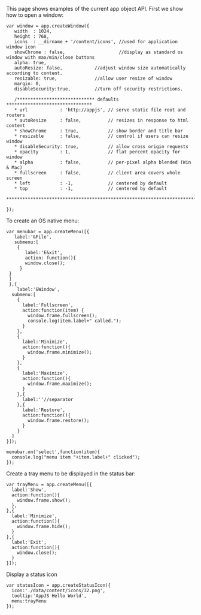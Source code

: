 This page shows examples of the current app object API. First we show how to open a window:

    var window = app.createWindow({
       width  : 1024,
       height : 768,
       icons  : __dirname + '/content/icons', //used for application window icon
       showChrome : false,                    //display as standard os window with max/min/close buttons
       alpha: true,
       autoResize: false,            //adjust window size automatically according to content.
       resizable: true,              //allow user resize of window
       margin: 0,
       disableSecurity:true,         //turn off security restrictions.
       
       /***************************** defaults ********************************
       * url            : 'http://appjs', // serve static file root and routers
       * autoResize     : false,          // resizes in response to html content
       * showChrome     : true,           // show border and title bar
       * resizable      : false,          // control if users can resize window
       * disableSecurity: true,           // allow cross origin requests
       * opacity        : 1,              // flat percent opacity for window
       * alpha          : false,          // per-pixel alpha blended (Win & Mac)
       * fullscreen     : false,          // client area covers whole screen
       * left           : -1,             // centered by default
       * top            : -1,             // centered by default
       *************************************************************************/
    
    });

To create an OS native menu:

    var menubar = app.createMenu([{
       label:'&File',
       submenu:[
        {
           label:'E&xit',
           action: function(){
           window.close();
         }
     }
     ]
     },{
        label:'&Window',
      submenu:[
        {
          label:'Fullscreen',
          action:function(item) {
            window.frame.fullscreen();
            console.log(item.label+" called.");
          }
        },
        {
          label:'Minimize',
          action:function(){
            window.frame.minimize();
          }
        },
        {
          label:'Maximize',
          action:function(){
            window.frame.maximize();
          }
        },{
          label:''//separator
        },{
          label:'Restore',
          action:function(){
            window.frame.restore();
          }
        }
      ]
    }]);
    
    menubar.on('select',function(item){
      console.log("menu item "+item.label+" clicked");
    });

Create a tray menu to be displayed in the status bar:

    var trayMenu = app.createMenu([{
      label:'Show',
      action:function(){
        window.frame.show();
      },
    },{
      label:'Minimize',
      action:function(){
        window.frame.hide();
      }
    },{
      label:'Exit',
      action:function(){
        window.close();
      }
    }]);

Display a status icon

    var statusIcon = app.createStatusIcon({
      icon:'./data/content/icons/32.png',
      tooltip:'AppJS Hello World',
      menu:trayMenu
    });